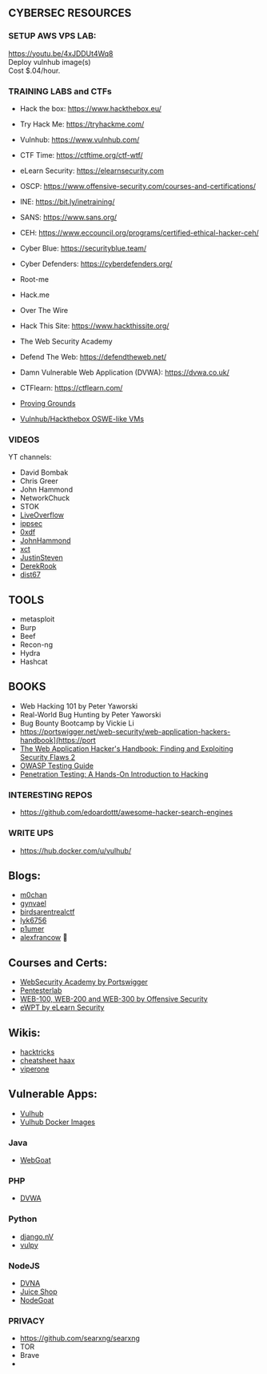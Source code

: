 ## CYBERSEC RESOURCES  

### SETUP AWS VPS LAB:
https://youtu.be/4xJDDUt4Wq8   
Deploy vulnhub image(s)  
Cost $.04/hour. 



### TRAINING LABS and CTFs

- Hack the box: https://www.hackthebox.eu/  
- Try Hack Me: https://tryhackme.com/  
- Vulnhub: https://www.vulnhub.com/  
- CTF Time: https://ctftime.org/ctf-wtf/  
- eLearn Security: https://elearnsecurity.com   
- OSCP: https://www.offensive-security.com/courses-and-certifications/  
- INE: https://bit.ly/inetraining/  
- SANS: https://www.sans.org/  
- CEH: https://www.eccouncil.org/programs/certified-ethical-hacker-ceh/  
- Cyber Blue: https://securityblue.team/  
- Cyber Defenders: https://cyberdefenders.org/  

- Root-me
- Hack.me
- Over The Wire
- Hack This Site: https://www.hackthissite.org/  
- The Web Security Academy
- Defend The Web: https://defendtheweb.net/  
- Damn Vulnerable Web Application (DVWA): https://dvwa.co.uk/  
- CTFlearn: https://ctflearn.com/  
- [Proving Grounds](https://www.offensive-security.com/labs/)
- [Vulnhub/Hackthebox OSWE-like VMs](https://docs.google.com/spreadsheets/d/1dwSMIAPIam0PuRBkCiDI88pU3yzrqqHkDtBngUHNCw8/htmlview#)



### VIDEOS
YT channels:
- David Bombak
- Chris Greer
- John Hammond
- NetworkChuck
- STOK
- [LiveOverflow](https://www.youtube.com/c/LiveOverflow)
- [ippsec](https://www.youtube.com/c/ippsec)
- [0xdf](https://www.youtube.com/c/0xdf0xdf)
- [JohnHammond](https://www.youtube.com/c/JohnHammond010)
- [xct](https://www.youtube.com/c/xct_de)
- [JustinSteven](https://www.youtube.com/c/JustinSteven)
- [DerekRook](https://www.youtube.com/c/DerekRook)
- [dist67](https://www.youtube.com/user/dist67)




## TOOLS
* metasploit
* Burp
* Beef
* Recon-ng
* Hydra
* Hashcat



## BOOKS

- Web Hacking 101 by Peter Yaworski
- Real-World Bug Hunting by Peter Yaworski
- Bug Bounty Bootcamp by Vickie Li
- https://portswigger.net/web-security/web-application-hackers-handbook](https://port
- [The Web Application Hacker's Handbook: Finding and Exploiting Security Flaws 2](https://www.amazon.com/gp/product/1118026470/ref=as_li_tl?ie=UTF8&camp=1789&creative=9325&creativeASIN=1118026470&linkCode=as2&tag=bugcrowd-20&linkId=9f9c5e3f51e50ea7092a21a04aec184f/)
- [OWASP Testing Guide](https://owasp.org/www-project-web-security-testing-guide/)
- [Penetration Testing: A Hands-On Introduction to Hacking](https://www.amazon.com/gp/product/1593275641/ref=as_li_tl?ie=UTF8&tag=bugcrowd-20&camp=1789&creative=9325&linkCode=as2&creativeASIN=1593275641&linkId=e107661e1fd700bdd12616a60ba6e06f)




### INTERESTING REPOS
- https://github.com/edoardottt/awesome-hacker-search-engines


###  WRITE UPS
 - https://hub.docker.com/u/vulhub/



## Blogs:
- [m0chan](https://m0chan.github.io/)
- [gynvael](https://gynvael.coldwind.pl/?blog=1)
- [birdsarentrealctf](https://birdsarentrealctf.dev/)
- [lyk6756](https://lyk6756.github.io/)
- [p1umer](https://p1umer.github.io/)
- [alexfrancow](https://alexfrancow.github.io/) 🤪



## Courses and Certs:
- [WebSecurity Academy by Portswigger](https://portswigger.net/web-security)
- [Pentesterlab](https://pentesterlab.com/)
- [WEB-100, WEB-200 and WEB-300 by Offensive Security](https://www.offensive-security.com/courses-and-certifications/)
- [eWPT by eLearn Security](https://elearnsecurity.com/product/ewpt-certification/)


## Wikis:
- [hacktricks](https://book.hacktricks.xyz)
- [cheatsheet haax](https://cheatsheet.haax.fr/web-pentest/)
- [viperone](https://viperone.gitbook.io/pentest-everything/)


## Vulnerable Apps:
- [Vulhub](https://github.com/vulhub/vulhub)
- [Vulhub Docker Images](https://hub.docker.com/u/vulhub/)




### Java
- [WebGoat](https://github.com/WebGoat/WebGoat)

### PHP
- [DVWA](https://dvwa.co.uk/)

### Python
- [django.nV](https://github.com/nVisium/django.nV)
- [vulpy](https://github.com/fportantier/vulpy)

### NodeJS
- [DVNA](https://github.com/appsecco/dvna)
- [Juice Shop](https://github.com/juice-shop/juice-shop-ctf)
- [NodeGoat](https://github.com/OWASP/NodeGoat)



### PRIVACY
- https://github.com/searxng/searxng
- TOR
- Brave
- 


